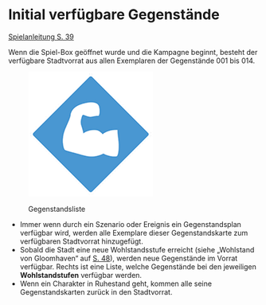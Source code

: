 # Initial verfügbare Gegenstände

[Spielanleitung S. 39](https://amagino.ch/media/33/d4/b7/1604342770/Gloomhaven%20Spielanleitung_DE.pdf)

Wenn die Spiel-Box geöffnet wurde und die Kampagne beginnt, besteht der verfügbare Stadtvorrat aus allen Exemplaren der Gegenstände 001 bis 014.

<figure><img src="../assets/images/condition_strengthen.jpg" alt=""><figcaption><p>Gegenstandsliste</p></figcaption></figure>

* Immer wenn durch ein Szenario oder Ereignis ein Gegenstandsplan verfügbar wird, werden alle Exemplare dieser Gegenstandskarte zum verfügbaren Stadtvorrat hinzugefügt.&#x20;
* Sobald die Stadt eine neue Wohlstandsstufe erreicht (siehe „Wohlstand von Gloomhaven“ auf [S. 48](https://amagino.ch/media/33/d4/b7/1604342770/Gloomhaven%20Spielanleitung_DE.pdf)), werden neue Gegenstände im Vorrat verfügbar. Rechts ist eine Liste, welche Gegenstände bei den jeweiligen **Wohlstandstufen** verfügbar werden.&#x20;
* Wenn ein Charakter in Ruhestand geht, kommen alle seine Gegenstandskarten zurück in den Stadtvorrat.
